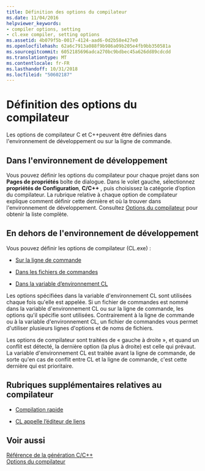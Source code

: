 ```yaml
---
title: Définition des options du compilateur
ms.date: 11/04/2016
helpviewer_keywords:
- compiler options, setting
- cl.exe compiler, setting options
ms.assetid: 4b079f5b-0017-4124-aad6-0d2b58e427e0
ms.openlocfilehash: 62a6c7913a088f9b986a09b205e4fb9bb350581a
ms.sourcegitcommit: 6052185696adca270bc9bdbec45a626dd89cdcdd
ms.translationtype: MT
ms.contentlocale: fr-FR
ms.lasthandoff: 10/31/2018
ms.locfileid: "50602187"
---
```

# <a name="setting-compiler-options"></a>Définition des options du compilateur

Les options de compilateur C et C++peuvent être définies dans l'environnement de développement ou sur la ligne de commande.

## <a name="in-the-development-environment"></a>Dans l'environnement de développement

Vous pouvez définir les options du compilateur pour chaque projet dans son **Pages de propriétés** boîte de dialogue. Dans le volet gauche, sélectionnez **propriétés de Configuration**, **C/C++** , puis choisissez la catégorie d’option du compilateur. La rubrique relative à chaque option de compilateur explique comment définir cette dernière et où la trouver dans l'environnement de développement. Consultez [Options du compilateur](../../build/reference/compiler-options.md) pour obtenir la liste complète.

## <a name="outside-the-development-environment"></a>En dehors de l'environnement de développement

Vous pouvez définir les options de compilateur (CL.exe) :

- [Sur la ligne de commande](../../build/reference/compiler-command-line-syntax.md)

- [Dans les fichiers de commandes](../../build/reference/cl-command-files.md)

- [Dans la variable d’environnement CL](../../build/reference/cl-environment-variables.md)

Les options spécifiées dans la variable d'environnement CL sont utilisées chaque fois qu'elle est appelée. Si un fichier de commandes est nommé dans la variable d'environnement CL ou sur la ligne de commande, les options qu'il spécifie sont utilisées. Contrairement à la ligne de commande ou à la variable d'environnement CL, un fichier de commandes vous permet d'utiliser plusieurs lignes d'options et de noms de fichiers.

Les options de compilateur sont traitées de « gauche à droite », et quand un conflit est détecté, la dernière option (la plus à droite) est celle qui prévaut. La variable d'environnement CL est traitée avant la ligne de commande, de sorte qu'en cas de conflit entre CL et la ligne de commande, c'est cette dernière qui est prioritaire.

## <a name="additional-compiler-topics"></a>Rubriques supplémentaires relatives au compilateur

- [Compilation rapide](../../build/reference/fast-compilation.md)

- [CL appelle l’éditeur de liens](../../build/reference/cl-invokes-the-linker.md)

## <a name="see-also"></a>Voir aussi

[Référence de la génération C/C++](../../build/reference/c-cpp-building-reference.md)<br/>
[Options du compilateur](../../build/reference/compiler-options.md)